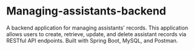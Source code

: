 # Managing-assistants-backend
A backend application for managing assistants' records. This application allows users to create, retrieve, update, and delete assistant records via RESTful API endpoints. Built with Spring Boot, MySQL, and Postman.

